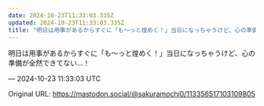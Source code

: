 ```yaml
---
date: 2024-10-23T11:33:03.335Z
updated: 2024-10-23T11:33:03.335Z
title: "明日は用事があるからすぐに「も〜っと煌めく！」当日になっちゃうけど、心の準備が全[...]"
---
```


<p>明日は用事があるからすぐに「も〜っと煌めく！」当日になっちゃうけど、心の準備が全然できてない…！</p>

&mdash; 2024-10-23 11:33:03 UTC

Original URL: https://mastodon.social/@sakuramochi0/113356517103109805

